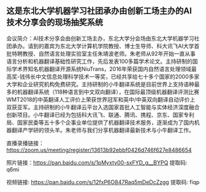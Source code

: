 ﻿## 这是东北大学机器学习社团承办由创新工场主办的AI技术分享会的现场抽奖系统
会议简介：AI技术分享会由创新工场主办，东北大学分会场由东北大学机器学习社团承办。请到的嘉宾为东北大学计算机学院教授、博士生导师、科大讯飞AI大学首批特聘教授、自然语言处理实验室主任朱靖波老师。朱老师从92年开始一直从事语言分析和机器翻译基础性研究工作，先后发表100多篇学术论文。主持研制的国际学术界知名机器翻译开源系统NiuTrans，2016年荣获国内自然语言处理领域最高奖-钱伟长中文信息处理科学技术一等奖，已经共享给七十多个国家的2000多家大学和企业研究机构免费研究。主持研制的小牛翻译系统是目前世界上支持语种最多的机器翻译系统（118种语言到中文双向翻译），在国际最顶级机器翻译评测比赛WMT2018的中英翻译人工评价上荣获世界冠军和英中/中英双向翻译自动评价上双获亚军。主持研制的小牛翻译云平台入选国家首批人工智能与实体经济深度融合创新项目。小牛翻译已经为包括科大讯飞、联通、腾讯、携程、京东、国家专利局、国家民委等五十多个企事业单位提供了机器翻译技术服务，逐渐成为了国内机器翻译产学研的领头羊。朱老师与我们分享机器翻译最新技术与小牛翻译工作。

直播录播链接：https://zoom.us/meeting/register/13613b92ebbf0426d746f627e8486654

照片链接：https://pan.baidu.com/s/1pMyxty00-sxFYD_g__BYPQ 提取码: q6mi

视频链接: https://pan.baidu.com/s/12fxP6O847Raq5mDeDcZzgg 提取码: fiqp
